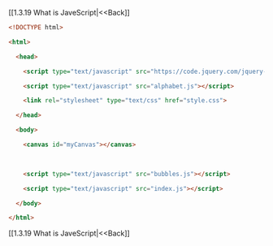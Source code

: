 [[1.3.19 What is JaveScript|<<Back]]

```html
<!DOCTYPE html>

<html>

  <head>

    <script type="text/javascript" src="https://code.jquery.com/jquery-1.10.2.min.js"></script>

    <script type="text/javascript" src="alphabet.js"></script>

    <link rel="stylesheet" type="text/css" href="style.css">

  </head>

  <body>

    <canvas id="myCanvas"></canvas>

  

    <script type="text/javascript" src="bubbles.js"></script>

    <script type="text/javascript" src="index.js"></script>

  </body>

</html>
```

[[1.3.19 What is JaveScript|<<Back]]